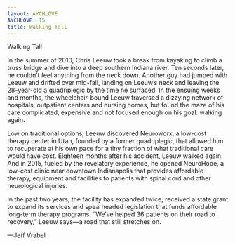 ```yaml
---
layout: AYCHLOVE
AYCHLOVE: 15
title: Walking Tall
---
```



Walking Tall

In the summer of 2010, Chris Leeuw took a break from kayaking to climb a truss bridge and dive into a deep southern Indiana river. Ten seconds later, he couldn’t feel anything from the neck down. Another guy had jumped with Leeuw and drifted over mid-fall, landing on Leeuw’s neck and leaving the 28-year-old a quadriplegic by the time he surfaced. In the ensuing weeks and months, the wheelchair-bound Leeuw traversed a dizzying network of hospitals, outpatient centers and nursing homes, but found the maze of his care complicated, expensive and not focused enough on his goal: walking again.

Low on traditional options, Leeuw discovered Neuroworx, a low-cost therapy center in Utah, founded by a former quadriplegic, that allowed him to recuperate at his own pace for a tiny fraction of what traditional care would have cost. Eighteen months after his accident, Leeuw walked again. And in 2015, fueled by the revelatory experience, he opened NeuroHope, a low-cost clinic near downtown Indianapolis that provides affordable therapy, equipment and facilities to patients with spinal cord and other neurological injuries.

In the past two years, the facility has expanded twice, received a state grant to expand its services and spearheaded legislation that funds affordable long-term therapy programs. “We’ve helped 36 patients on their road to recovery,” Leeuw says—a road that still stretches on.

—Jeff Vrabel
